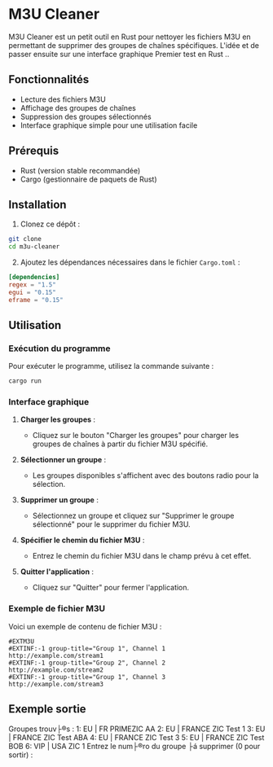 
# M3U Cleaner

M3U Cleaner est un petit outil en Rust pour nettoyer les fichiers M3U en permettant de supprimer des groupes de chaînes spécifiques. L'idée et de passer ensuite sur une interface graphique
Premier test en Rust ..



## Fonctionnalités

- Lecture des fichiers M3U
- Affichage des groupes de chaînes
- Suppression des groupes sélectionnés
- Interface graphique simple pour une utilisation facile

## Prérequis

- Rust (version stable recommandée)
- Cargo (gestionnaire de paquets de Rust)

## Installation

1. Clonez ce dépôt :

```sh
git clone 
cd m3u-cleaner
```

2. Ajoutez les dépendances nécessaires dans le fichier `Cargo.toml` :

```toml
[dependencies]
regex = "1.5"
egui = "0.15"
eframe = "0.15"
```

## Utilisation

### Exécution du programme

Pour exécuter le programme, utilisez la commande suivante :

```sh
cargo run
```

### Interface graphique

1. **Charger les groupes** :
    - Cliquez sur le bouton "Charger les groupes" pour charger les groupes de chaînes à partir du fichier M3U spécifié.

2. **Sélectionner un groupe** :
    - Les groupes disponibles s'affichent avec des boutons radio pour la sélection.

3. **Supprimer un groupe** :
    - Sélectionnez un groupe et cliquez sur "Supprimer le groupe sélectionné" pour le supprimer du fichier M3U.

4. **Spécifier le chemin du fichier M3U** :
    - Entrez le chemin du fichier M3U dans le champ prévu à cet effet.

5. **Quitter l'application** :
    - Cliquez sur "Quitter" pour fermer l'application.

### Exemple de fichier M3U

Voici un exemple de contenu de fichier M3U :

```m3u
#EXTM3U
#EXTINF:-1 group-title="Group 1", Channel 1
http://example.com/stream1
#EXTINF:-1 group-title="Group 2", Channel 2
http://example.com/stream2
#EXTINF:-1 group-title="Group 1", Channel 3
http://example.com/stream3
```

## Exemple sortie

Groupes trouv├®s :
1: EU | FR  PRIMEZIC AA
2: EU | FRANCE ZIC Test 1
3: EU | FRANCE ZIC Test ABA
4: EU | FRANCE ZIC Test 3
5: EU | FRANCE ZIC Test BOB
6: VIP | USA ZIC 1
Entrez le num├®ro du groupe ├á supprimer (0 pour sortir) : 


